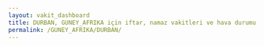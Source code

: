 ```yaml
---
layout: vakit_dashboard
title: DURBAN, GUNEY_AFRIKA için iftar, namaz vakitleri ve hava durumu - ilçe/eyalet seç
permalink: /GUNEY_AFRIKA/DURBAN/
---
```


<script type="text/javascript">
  var GLOBAL_COUNTRY = 'GUNEY_AFRIKA';
  var GLOBAL_CITY = 'DURBAN';
  var GLOBAL_STATE = '';
  var lat = 72;
  var lon = 21;
</script>
